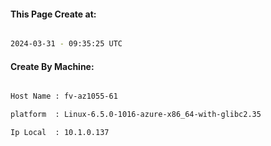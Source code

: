 
   
#### This Page Create at:

```bash

2024-03-31 - 09:35:25 UTC

```

#### Create By Machine:

```bash

Host Name : fv-az1055-61

platform  : Linux-6.5.0-1016-azure-x86_64-with-glibc2.35

Ip Local  : 10.1.0.137

```

